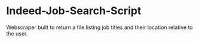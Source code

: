 # Indeed-Job-Search-Script
Webscraper built to return a file listing job titles and their location relative to the user. 
